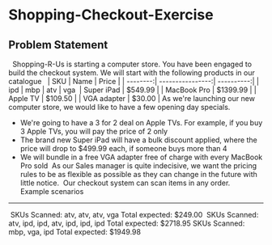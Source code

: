 # Shopping-Checkout-Exercise
## Problem Statement
​
​
Shopping-R-Us is starting a computer store. You have been engaged to build the checkout system. We will start with the following products in our catalogue
​
​
| SKU | Name | Price | | --------:| ----------------:| ----------:|
| ipd | mbp | atv | vga ​
| Super iPad | $549.99 | | MacBook Pro | $1399.99 |
| Apple TV | $109.50 | | VGA adapter | $30.00 |
As we're launching our new computer store, we would like to have a few opening day specials.
​
* We're going to have a 3 for 2 deal on Apple TVs. For example, if you buy 3 Apple TVs, you will pay the price of 2 only
* The brand new Super iPad will have a bulk discount applied, where the price will drop to $499.99 each, if someone buys more than 4
* We will bundle in a free VGA adapter free of charge with every MacBook Pro sold
​
As our Sales manager is quite indecisive, we want the pricing rules to be as flexible as possible as they can change in the future with little notice.
​
Our checkout system can scan items in any order.
​
​
Example scenarios
-----------------
​
SKUs Scanned: atv, atv, atv, vga Total expected: $249.00
​
SKUs Scanned: atv, ipd, ipd, atv, ipd, ipd, ipd Total expected: $2718.95
​
SKUs Scanned: mbp, vga, ipd
Total expected: $1949.98

